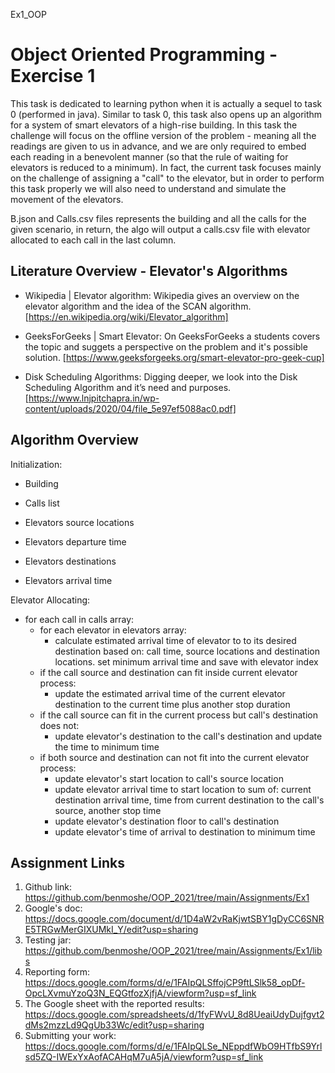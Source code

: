 Ex1_OOP
# Object Oriented Programming - Exercise 1

This task is dedicated to learning python when it is actually a sequel to task 0 (performed in java).
Similar to task 0, this task also opens up an algorithm for a system of smart elevators of a high-rise building.
In this task the challenge will focus on the offline version of the problem - meaning all the readings are given to us in advance, and we are only required to embed each reading in a benevolent manner (so that the rule of waiting for elevators is reduced to a minimum). In fact, the current task focuses mainly on the challenge of assigning a "call" to the elevator, but in order to perform this task properly we will also need to understand and simulate the movement of the elevators.

B.json and Calls.csv files represents the building and all the calls for the given scenario, in return, the algo will output a calls.csv file with elevator allocated to each call in the last column.

## Literature Overview - Elevator's Algorithms

- Wikipedia | Elevator algorithm: Wikipedia gives an overview on the elevator algorithm and the idea of the SCAN algorithm. [https://en.wikipedia.org/wiki/Elevator_algorithm]

- GeeksForGeeks | Smart Elevator: On GeeksForGeeks a students covers the topic and suggets a perspective on the problem and it's possible solution. [https://www.geeksforgeeks.org/smart-elevator-pro-geek-cup]

- Disk Scheduling Algorithms: Digging deeper, we look into the Disk Scheduling Algorithm and it’s need and purposes.
[https://www.lnjpitchapra.in/wp-content/uploads/2020/04/file_5e97ef5088ac0.pdf]


## Algorithm Overview

Initialization:

- Building

- Calls list

- Elevators source locations

- Elevators departure time

- Elevators destinations

- Elevators arrival time

Elevator Allocating:
 
* for each call in calls array:
  * for each elevator in elevators array: 
    * calculate estimated arrival time of elevator to to its desired destination based on: call time, source locations and destination locations. set minimum arrival time and save with elevator index
  * if the call source and destination can fit inside current elevator process:
    * update the estimated arrival time of the current elevator destination to the current time plus another stop duration
  * if the call source can fit in the current process but call's destination does not:
    * update elevator's destination to the call's destination and update the time to minimum time
  * if both source and destination can not fit into the current elevator process:
    * update elevator's start location to call's source location
    * update elevator arrival time to start location to sum of: current destination arrival time, time from current destination to the call's source, another stop time
    * update elevator's destination floor to call's destination
    * update elevator's time of arrival to destination to minimum time

## Assignment Links

1. Github link: https://github.com/benmoshe/OOP_2021/tree/main/Assignments/Ex1
2. Google's doc: https://docs.google.com/document/d/1D4aW2vRaKjwtSBY1gDyCC6SNRE5TRGwMerGIXUMkI_Y/edit?usp=sharing
3. Testing jar: https://github.com/benmoshe/OOP_2021/tree/main/Assignments/Ex1/libs
4. Reporting form: https://docs.google.com/forms/d/e/1FAIpQLSffojCP9ftLSlk58_opDf-OpcLXvmuYzoQ3N_EQGtfozXjfjA/viewform?usp=sf_link
5. The Google sheet with the reported results: https://docs.google.com/spreadsheets/d/1fyFWvU_8d8UeaiUdyDujfgvt2dMs2mzzLd9QgUb33Wc/edit?usp=sharing
6. Submitting your work: https://docs.google.com/forms/d/e/1FAIpQLSe_NEppdfWbO9HTfbS9Yrlsd5ZQ-IWExYxAofACAHqM7uA5jA/viewform?usp=sf_link